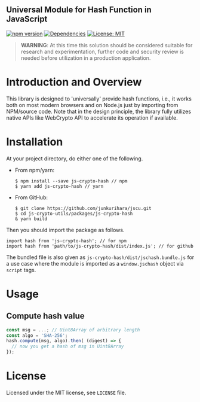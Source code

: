 Universal Module for Hash Function in JavaScript
--
[![npm version](https://badge.fury.io/js/js-crypto-hash.svg)](https://badge.fury.io/js/js-crypto-hash)
[![Dependencies](https://david-dm.org/junkurihara/jscu.svg?path=packages/js-crypto-hash)](https://david-dm.org/junkurihara/jscu?path=packages/js-crypto-hash)
[![License: MIT](https://img.shields.io/badge/License-MIT-yellow.svg)](https://opensource.org/licenses/MIT)

> **WARNING**: At this time this solution should be considered suitable for research and experimentation, further code and security review is needed before utilization in a production application.

# Introduction and Overview

This library is designed to 'universally' provide hash functions, i.e., it works both on most modern browsers and on Node.js just by importing from NPM/source code. Note that in the design principle, the library fully utilizes native APIs like WebCrypto API to accelerate its operation if available. 

# Installation

At your project directory, do either one of the following.

- From npm/yarn:
  ```shell
  $ npm install --save js-crypto-hash // npm
  $ yarn add js-crypto-hash // yarn
  ```
- From GitHub:
  ```shell
  $ git clone https://github.com/junkurihara/jscu.git
  $ cd js-crypto-utils/packages/js-crypto-hash
  & yarn build
  ```

Then you should import the package as follows.

```shell
import hash from 'js-crypto-hash'; // for npm
import hash from 'path/to/js-crypto-hash/dist/index.js'; // for github
```

The bundled file is also given as `js-crypto-hash/dist/jschash.bundle.js` for a use case where the module is imported as a `window.jschash` object via `script` tags.
  
# Usage

## Compute hash value

```javascript
const msg = ...; // Uint8Array of arbitrary length  
const algo = 'SHA-256';
hash.compute(msg, algo).then( (digest) => {
  // now you get a hash of msg in Uint8Array
});
```

# License
Licensed under the MIT license, see `LICENSE` file.